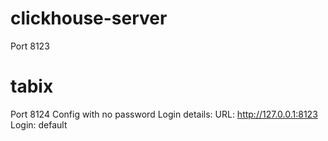 

# clickhouse-server
  Port 8123
# tabix
  Port 8124
  Config with no password
  Login details:
    URL: http://127.0.0.1:8123
    Login: default
